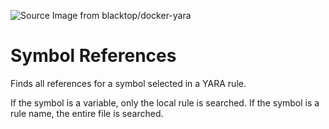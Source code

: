 ![][logo]

# Symbol References
Finds all references for a symbol selected in a YARA rule.

If the symbol is a variable, only the local rule is searched.
If the symbol is a rule name, the entire file is searched.

[logo]: ../../images/logo.png "Source Image from blacktop/docker-yara"
